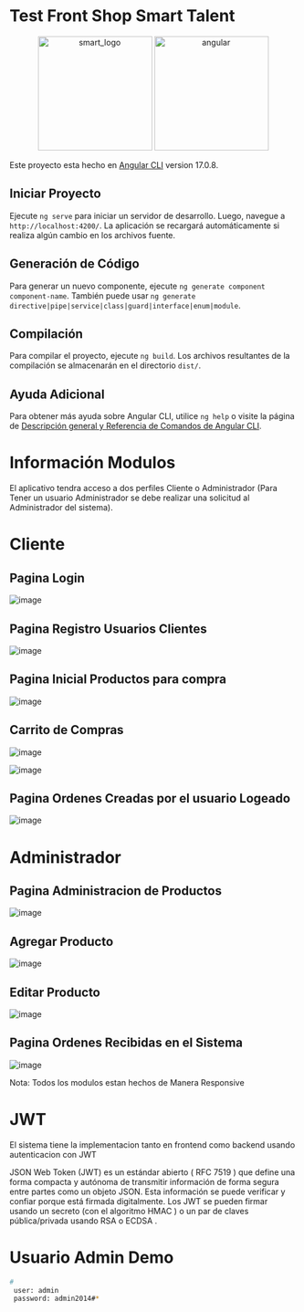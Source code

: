 # Test Front Shop Smart Talent

<p align="center">
  <img src="https://github.com/hom669/frontend-smart-talent-shop/assets/78924776/07233a7c-0be7-4323-899f-e686f44220a0" alt="smart_logo" width="200" />
  <img src="https://github.com/hom669/frontend-smart-talent-shop/assets/78924776/c89942f4-47a7-4d9e-bd42-192b1c2bbcc7" alt="angular" width="200" />
</p>


Este proyecto esta hecho en [Angular CLI](https://github.com/angular/angular-cli) version 17.0.8.

## Iniciar Proyecto

Ejecute `ng serve` para iniciar un servidor de desarrollo. Luego, navegue a `http://localhost:4200/`. La aplicación se recargará automáticamente si realiza algún cambio en los archivos fuente.

## Generación de Código
Para generar un nuevo componente, ejecute `ng generate component component-name`. También puede usar `ng generate directive|pipe|service|class|guard|interface|enum|module`.

## Compilación

Para compilar el proyecto, ejecute `ng build`. Los archivos resultantes de la compilación se almacenarán en el directorio `dist/`.

## Ayuda Adicional

Para obtener más ayuda sobre Angular CLI, utilice `ng help` o visite la página de [Descripción general y Referencia de Comandos de Angular CLI](https://angular.io/cli).

# Información Modulos

El aplicativo tendra acceso a dos perfiles Cliente o Administrador (Para Tener un usuario Administrador se debe realizar una solicitud al Administrador del sistema).

# Cliente

## Pagina Login

![image](https://github.com/hom669/frontend-smart-talent-shop/assets/78924776/46832167-1662-41fa-a235-49c35f50b591)

## Pagina Registro Usuarios Clientes

![image](https://github.com/hom669/frontend-smart-talent-shop/assets/78924776/7709ba15-2f74-4957-876b-7d8382169dbc)

## Pagina Inicial Productos para compra

![image](https://github.com/hom669/frontend-smart-talent-shop/assets/78924776/7e85ba97-70f8-4bbd-aab2-4d8f9c114e51)

## Carrito de Compras

![image](https://github.com/hom669/frontend-smart-talent-shop/assets/78924776/2b5441b1-b73d-4a83-b6e3-b0ae2b0ad928)

![image](https://github.com/hom669/frontend-smart-talent-shop/assets/78924776/e0950de5-7ec2-49bc-9707-68fae2716f34)

## Pagina Ordenes Creadas por el usuario Logeado

![image](https://github.com/hom669/frontend-smart-talent-shop/assets/78924776/f207c5ac-3049-42c4-998a-b5320a6da52a)


# Administrador

## Pagina Administracion de Productos

![image](https://github.com/hom669/frontend-smart-talent-shop/assets/78924776/8e0e608c-3fe6-4cea-a35a-464c13aec711)

## Agregar Producto

![image](https://github.com/hom669/frontend-smart-talent-shop/assets/78924776/0c595f03-db14-438b-a0bd-3e2b2473a87e)

## Editar Producto

![image](https://github.com/hom669/frontend-smart-talent-shop/assets/78924776/af1561f5-9839-4415-8327-bbc3101dd889)

## Pagina Ordenes Recibidas en el Sistema

![image](https://github.com/hom669/frontend-smart-talent-shop/assets/78924776/864473b7-3725-4393-a854-f9c5da1140f2)

Nota: Todos los modulos estan hechos de Manera Responsive

# JWT

El sistema tiene la implementacion tanto en frontend como backend usando autenticacion con JWT 

JSON Web Token (JWT) es un estándar abierto ( RFC 7519 ) que define una forma compacta y autónoma de transmitir información de forma segura entre partes como un objeto JSON. Esta información se puede verificar y confiar porque está firmada digitalmente. Los JWT se pueden firmar usando un secreto (con el algoritmo HMAC ) o un par de claves pública/privada usando RSA o ECDSA .


# Usuario Admin Demo

```bash
# 
 user: admin
 password: admin2014#*
```







